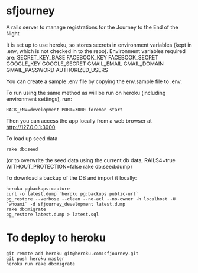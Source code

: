 sfjourney
=========

A rails server to manage registrations for the Journey to the End of the Night

It is set up to use heroku, so stores secrets in environment variables (kept in .env, which is not checked in to the repo).  Environment variables required are:
SECRET_KEY_BASE
FACEBOOK_KEY
FACEBOOK_SECRET
GOOGLE_KEY
GOOGLE_SECRET
GMAIL_EMAIL
GMAIL_DOMAIN
GMAIL_PASSWORD
AUTHORIZED_USERS

You can create a sample .env file by copying the env.sample file to .env.

To run using the same method as will be run on heroku (including environment settings), run:
```
RACK_ENV=development PORT=3000 foreman start
```

Then you can access the app locally from a web browser at http://127.0.0.1:3000

To load up seed data
```
rake db:seed
```
(or to overwrite the seed data using the current db data, RAILS4=true WITHOUT_PROTECTION=false rake db:seed:dump)

To download a backup of the DB and import it locally:
```
heroku pgbackups:capture
curl -o latest.dump `heroku pg:backups public-url`
pg_restore --verbose --clean --no-acl --no-owner -h localhost -U `whoami` -d sfjourney_development latest.dump
rake db:migrate
pg_restore latest.dump > latest.sql
```

To deploy to heroku
===================
```
git remote add heroku git@heroku.com:sfjourney.git
git push heroku master
heroku run rake db:migrate
```